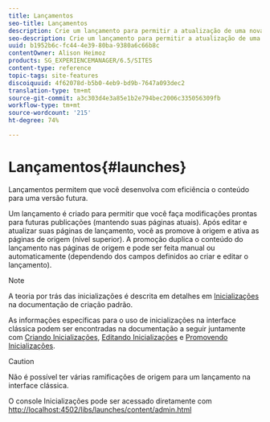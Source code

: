 ```yaml
---
title: Lançamentos
seo-title: Lançamentos
description: Crie um lançamento para permitir a atualização de uma nova versão de páginas da web existentes para ativação futura. Ao criar o Lançamento, especifique um título e a página de origem.
seo-description: Crie um lançamento para permitir a atualização de uma nova versão de páginas da web existentes para ativação futura. Ao criar o Lançamento, especifique um título e a página de origem.
uuid: b1952b6c-fc44-4e39-80ba-9380a6c66b8c
contentOwner: Alison Heimoz
products: SG_EXPERIENCEMANAGER/6.5/SITES
content-type: reference
topic-tags: site-features
discoiquuid: 4f62078d-b5b0-4eb9-bd9b-7647a093dec2
translation-type: tm+mt
source-git-commit: a3c303d4e3a85e1b2e794bec2006c335056309fb
workflow-type: tm+mt
source-wordcount: '215'
ht-degree: 74%

---
```



# Lançamentos{#launches}

Lançamentos permitem que você desenvolva com eficiência o conteúdo para uma versão futura.

Um lançamento é criado para permitir que você faça modificações prontas para futuras publicações (mantendo suas páginas atuais). Após editar e atualizar suas páginas de lançamento, você as promove à origem e ativa as páginas de origem (nível superior). A promoção duplica o conteúdo do lançamento nas páginas de origem e pode ser feita manual ou automaticamente (dependendo dos campos definidos ao criar e editar o lançamento).

>[!NOTE]
>
>A teoria por trás das inicializações é descrita em detalhes em [Inicializações](/help/sites-authoring/launches.md) na documentação de criação padrão.
>
>As informações específicas para o uso de inicializações na interface clássica podem ser encontradas na documentação a seguir juntamente com [Criando Inicializações](/help/sites-classic-ui-authoring/classic-launches-creating.md), [Editando Inicializações](/help/sites-classic-ui-authoring/classic-launches-editing.md) e [Promovendo Inicializações](/help/sites-classic-ui-authoring/classic-launches-promoting.md).

>[!CAUTION]
>
>Não é possível ter várias ramificações de origem para um lançamento na interface clássica.

O console Inicializações pode ser acessado diretamente com [http://localhost:4502/libs/launches/content/admin.html](http://localhost:4502/libs/launches/content/admin.html)
